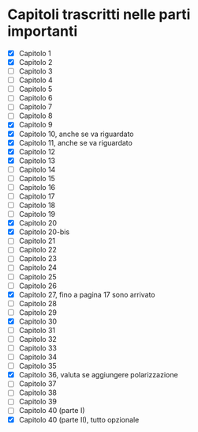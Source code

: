 # Capitoli trascritti nelle parti importanti

- [x] Capitolo 1
- [x] Capitolo 2
- [ ] Capitolo 3
- [ ] Capitolo 4
- [ ] Capitolo 5
- [ ] Capitolo 6
- [ ] Capitolo 7
- [ ] Capitolo 8
- [x] Capitolo 9
- [x] Capitolo 10, anche se va riguardato
- [x] Capitolo 11, anche se va riguardato
- [x] Capitolo 12
- [x] Capitolo 13
- [ ] Capitolo 14
- [ ] Capitolo 15
- [ ] Capitolo 16
- [ ] Capitolo 17
- [ ] Capitolo 18
- [ ] Capitolo 19
- [x] Capitolo 20
- [x] Capitolo 20-bis
- [ ] Capitolo 21
- [ ] Capitolo 22
- [ ] Capitolo 23
- [ ] Capitolo 24
- [ ] Capitolo 25
- [ ] Capitolo 26
- [x] Capitolo 27, fino a pagina 17 sono arrivato
- [ ] Capitolo 28
- [ ] Capitolo 29
- [x] Capitolo 30
- [ ] Capitolo 31
- [ ] Capitolo 32
- [ ] Capitolo 33
- [ ] Capitolo 34
- [ ] Capitolo 35
- [x] Capitolo 36, valuta se aggiungere polarizzazione
- [ ] Capitolo 37
- [ ] Capitolo 38
- [ ] Capitolo 39
- [ ] Capitolo 40 (parte I)
- [x] Capitolo 40 (parte II), tutto opzionale
